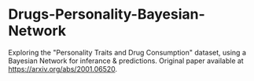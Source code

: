 # Drugs-Personality-Bayesian-Network
Exploring the "Personality Traits and Drug Consumption" dataset, using a Bayesian Network for inferance &amp; predictions. Original paper available at https://arxiv.org/abs/2001.06520.
